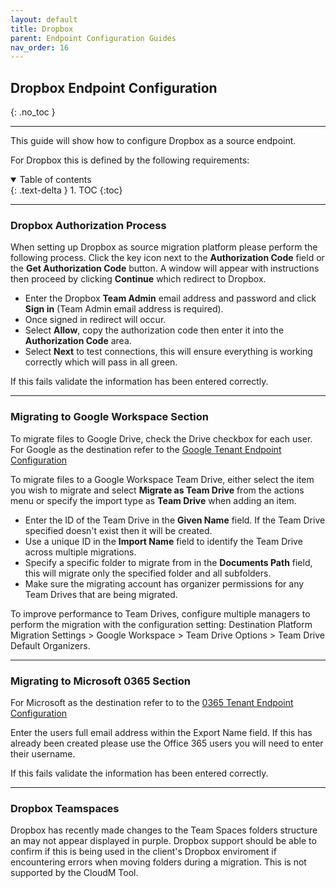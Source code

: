 ```yaml
---
layout: default
title: Dropbox
parent: Endpoint Configuration Guides
nav_order: 16
---
```


## Dropbox Endpoint Configuration
{: .no_toc }

---

This guide will show how to configure Dropbox as a source endpoint. 

For Dropbox this is defined by the following requirements:

<a name="top"></a>
<details open markdown="block">
  <summary>
    Table of contents
  </summary>
  {: .text-delta }
1. TOC
{:toc}
</details>

---

### Dropbox Authorization Process

When setting up Dropbox as source migration platform please perform the following process. Click the key icon next to the **Authorization Code** field or the **Get Authorization Code** button. A window will appear with instructions then proceed by clicking **Continue** which redirect to Dropbox.

- Enter the Dropbox **Team Admin** email address and password and click **Sign in** (Team Admin email address is required).
- Once signed in redirect will occur.
- Select **Allow**, copy the authorization code  then enter it into the **Authorization Code** area.
- Select **Next** to test connections, this will ensure everything is working correctly which will pass in all green.

If this fails validate the information has been entered correctly.

---
### Migrating to Google Workspace Section 
 
To migrate files to Google Drive, check the Drive checkbox for each user. For Google as the destination refer to the <a href="https://cloudm-migrate.github.io/documentation/Endpoint-Configuration-Guides/GoogleTenant.html">Google Tenant Endpoint Configuration</a>

To migrate files to a Google Workspace Team Drive, either select the item you wish to migrate and select **Migrate as Team Drive** from the actions menu or specify the import type as **Team Drive** when adding an item.

- Enter the ID of the Team Drive in the **Given Name** field. If the Team Drive specified doesn't exist then it will be created. 
- Use a unique ID in the **Import Name** field to identify the Team Drive across multiple migrations. 
- Specify a specific folder to migrate from in the **Documents Path** field, this will migrate only the specified folder and all subfolders. 
- Make sure the migrating account has organizer permissions for any Team Drives that are being migrated.

To improve performance to Team Drives, configure multiple managers to perform the migration with the configuration setting: Destination Platform Migration Settings > Google Workspace > Team Drive Options > Team Drive Default Organizers.

---

### Migrating to Microsoft 0365 Section

For Microsoft as the destination refer to to the <a href="https://cloudm-migrate.github.io/documentation/Endpoint-Configuration-Guides/O365Tenant.html">0365 Tenant Endpoint Configuration</a>

Enter the users full email address within the Export Name field. If this has already been created please use the Office 365 users you will need to enter their username.

If this fails validate the information has been entered correctly.

---

### Dropbox Teamspaces

Dropbox has recently made changes to the Team Spaces folders structure an may not appear displayed in purple. Dropbox support should be able to confirm if this is being used in the client's Dropbox enviroment if encountering errors when moving folders during a migration. This is not supported by the CloudM Tool.

